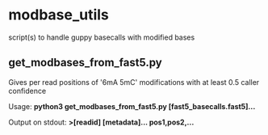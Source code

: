 # modbase_utils
script(s) to handle guppy basecalls with modified bases


## get_modbases_from_fast5.py
Gives per read positions of '6mA 5mC' modifications with at least 0.5 caller confidence

Usage:
**python3 get_modbases_from_fast5.py [fast5_basecalls.fast5]...**

Output on stdout:
**>[readid] [metadata]...
pos1,pos2,...**
